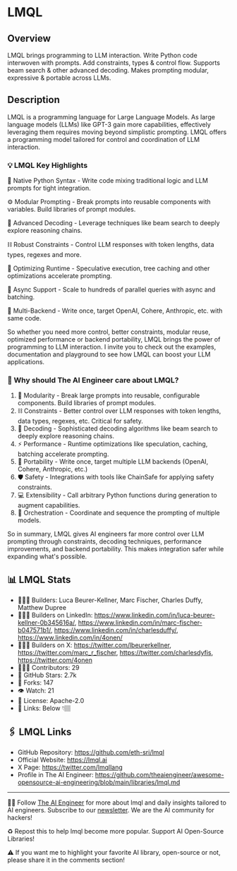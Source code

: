 # LMQL
## Overview
LMQL brings programming to LLM interaction. Write Python code interwoven with prompts. Add constraints, types & control flow. Supports beam search & other advanced decoding. Makes prompting modular, expressive & portable across LLMs.

## Description
LMQL is a programming language for Large Language Models. As large language models (LLMs) like GPT-3 gain more capabilities, effectively leveraging them requires moving beyond simplistic prompting. LMQL offers a programming model tailored for control and coordination of LLM interaction.

### 💡 LMQL Key Highlights
🐍 Native Python Syntax - Write code mixing traditional logic and LLM prompts for tight integration.

⚙️ Modular Prompting - Break prompts into reusable components with variables. Build libraries of prompt modules.

🤖 Advanced Decoding - Leverage techniques like beam search to deeply explore reasoning chains.

⛓️ Robust Constraints - Control LLM responses with token lengths, data types, regexes and more.

🔁 Optimizing Runtime - Speculative execution, tree caching and other optimizations accelerate prompting.

📡 Async Support - Scale to hundreds of parallel queries with async and batching.

🌈 Multi-Backend - Write once, target OpenAI, Cohere, Anthropic, etc. with same code.

So whether you need more control, better constraints, modular reuse, optimized performance or backend portability, LMQL brings the power of programming to LLM interaction. I invite you to check out the examples, documentation and playground to see how LMQL can boost your LLM applications.

### 🤔 Why should The AI Engineer care about LMQL?
1. 🧱 Modularity - Break large prompts into reusable, configurable components. Build libraries of prompt modules.
2. ⛓️ Constraints - Better control over LLM responses with token lengths, data types, regexes, etc. Critical for safety.
3. 🔎 Decoding - Sophisticated decoding algorithms like beam search to deeply explore reasoning chains.
4. ⚡️ Performance - Runtime optimizations like speculation, caching, batching accelerate prompting.
5. 🚚 Portability - Write once, target multiple LLM backends (OpenAI, Cohere, Anthropic, etc.)
6. 🛡️ Safety - Integrations with tools like ChainSafe for applying safety constraints.
7. 💻 Extensibility - Call arbitrary Python functions during generation to augment capabilities.
8. 🎹 Orchestration - Coordinate and sequence the prompting of multiple models.

So in summary, LMQL gives AI engineers far more control over LLM prompting through constraints, decoding techniques, performance improvements, and backend portability. This makes integration safer while expanding what's possible.


## 📊 LMQL Stats
* 👷🏽‍♀️ Builders: Luca Beurer-Kellner, Marc Fischer, Charles Duffy, Matthew Dupree
* 👩🏽‍💼 Builders on LinkedIn: https://www.linkedin.com/in/luca-beurer-kellner-0b345616a/, https://www.linkedin.com/in/marc-fischer-b047571b1/, https://www.linkedin.com/in/charlesduffy/, https://www.linkedin.com/in/4onen/
* 👩🏽‍🏭 Builders on X: https://twitter.com/lbeurerkellner, https://twitter.com/marc_r_fischer, https://twitter.com/charlesdyfis, https://twitter.com/4onen
* 👩🏽‍💻 Contributors: 29
* 💫 GitHub Stars: 2.7k
* 🍴 Forks: 147
* 👁️ Watch: 21
* 🪪 License: Apache-2.0
* 🔗 Links: Below 👇🏽

## 🖇️ LMQL Links
* GitHub Repository: https://github.com/eth-sri/lmql
* Official Website: https://lmql.ai
* X Page: https://twitter.com/lmqllang
* Profile in The AI Engineer: https://github.com/theaiengineer/awesome-opensource-ai-engineering/blob/main/libraries/lmql.md

---
🧙🏽 Follow [The AI Engineer](https://www.linkedin.com/company/theaiengineer/) for more about lmql and daily insights tailored to AI engineers. Subscribe to our [newsletter](http://theaiengineerco.substack.com). We are the AI community for hackers!

♻️ Repost this to help lmql become more popular. Support AI Open-Source Libraries!

⚠️ If you want me to highlight your favorite AI library, open-source or not, please share it in the comments section!